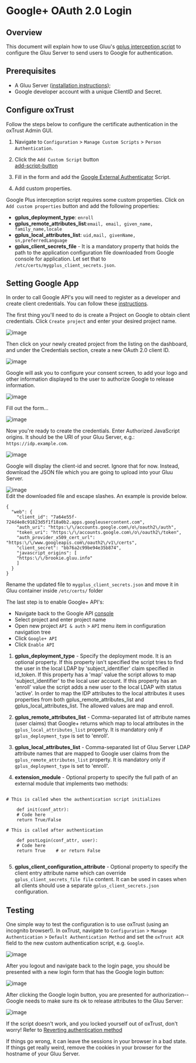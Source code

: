 # Google+ OAuth 2.0 Login

## Overview 
This document will explain how to use Gluu's 
[gplus interception script](https://raw.githubusercontent.com/GluuFederation/oxAuth/master/Server/integrations/gplus/GooglePlusExternalAuthenticator.py) to configure the Gluu Server to send users to Google for authentication. 

## Prerequisites
- A Gluu Server ([installation instructions](../installation-guide/index.md));
- Google developer account with a unique ClientID and Secret. 

## Configure oxTrust       

Follow the steps below to configure the certificate authentication in the oxTrust Admin GUI.       

1. Navigate to `Configuration` > `Manage Custom Scripts` > `Person Authentication`.        

1. Click the `Add Custom Script` button       
[add-script-button](../img/admin-guide/multi-factor/add-script-button.png)       

1. Fill in the form and add the [Google External Authenticator](https://raw.githubusercontent.com/GluuFederation/oxAuth/master/Server/integrations/gplus/GooglePlusExternalAuthenticator.py) Script.       

1. Add custom properties.

Google Plus interception script requires some custom properties. Click on `Add custom properties` button and add the following properties:       

 * __gplus_deployment_type__: `enroll`
 * __gplus_remote_attributes_list__:`email, email, given_name, family_name,locale`
 * __gplus_local_attributes_list__: `uid,mail, givenName, sn,preferredLanguage`
 * __gplus_client_secrets_file__ - It is a mandatory property that holds
   the path to the application configuration file downloaded from Google
   console for application. Let set that to `/etc/certs/mygplus_client_secrets.json`.

## Setting Google App
In order to call Google API's you will need to register as a developer and
create client credentials. You can follow these 
[instructions](https://developers.google.com/identity/protocols/OAuth2).

The first thing you'll need to do is create a Project on Google to obtain
client credentials. Click `Create project` and enter your desired
project name.        

![image](../img/admin-guide/multi-factor/01-create-project.png)              

Then click on your newly created project from the listing on the
dashboard, and under the Credentials section, create a new OAuth 2.0
client ID.        

![image](../img/admin-guide/multi-factor/02-create-oauth2-creds.png)       

Google will ask you to configure your consent screen, to add your logo
and other information displayed to the user to authorize Google to
release information.       

![image](../img/admin-guide/multi-factor/03-create-oauth2-creds.png)       

Fill out the form...       

![image](../img/admin-guide/multi-factor/04-configure-authorization-page.png)       
       
Now you're ready to create the credentials. Enter Authorized JavaScript
origins. It should be the URI of your Gluu Server, e.g.: `https://idp.example.com`.       

![image](../img/admin-guide/multi-factor/05-create-oauth2-creds.png)       

Google will display the client-id and secret. Ignore that for now. Instead, download the JSON file which you are going to upload into your Gluu Server.

![image](../img/admin-guide/multi-factor/06-download_json.png)   
Edit the downloaded file and escape slashes. An example is provide below.
     
```
{
  "web": {
    "client_id": "7a64e55f-724d4e8c91823d5f1f18a0b2.apps.googleusercontent.com",
    "auth_uri": "https:\/\/accounts.google.com\/o\/oauth2\/auth",
    "token_uri": "https:\/\/accounts.google.com\/o\/oauth2\/token",
    "auth_provider_x509_cert_url": "https:\/\/www.googleapis.com\/oauth2\/v1\/certs",
    "client_secret": "bb76a2c99be94e35b874",
    "javascript_origins": [
    "https:\/\/brookie.gluu.info"
    ]
  }
}
```
Rename the updated file to `mygplus_client_secrets.json` and move it in Gluu container inside `/etc/certs/` folder

The last step is to enable Google+ API's:       

- Navigate back to the Google API [console](https://console.developers.google.com/project)    
- Select project and enter project name    
- Open new project `API & auth` > `API` menu item in configuration navigation tree   
- Click `Google+ API`  
- Click `Enable API`   


1) **gplus_deployment_type** - Specify the deployment mode. It is an
optional property. If this property isn't specified the script tries to
find the user in the local LDAP by 'subject_identifier' claim specified
in id_token. If this property has a 'map' value the script allows to map
'subject_identifier' to the local user account. If this property has an
'enroll' value the script adds a new user to the local LDAP with status
'active'. In order to map the IDP attributes to the local attributes it
uses properties from both gplus_remote_attributes_list and
gplus_local_attributes_list. The allowed values are map and enroll.

2) **gplus_remote_attributes_list** - Comma-separated list of attribute
names (user claims) that Google+ returns which map to local attributes
in the `gplus_local_attributes_list` property. It is mandatory only if
`gplus_deployment_type` is set to 'enroll'.

3) **gplus_local_attributes_list** - Comma-separated list of Gluu Server
LDAP attribute names that are mapped to Google user claims from the
`gplus_remote_attributes_list` property. It is mandatory only if
`gplus_deployment_type` is set to 'enroll'.

4) **extension_module** - Optional property to specify the full path of
an external module that implements two methods:

```
    
# This is called when the authentication script initializes

    def init(conf_attr):
    # Code here
    return True/False
 
# This is called after authentication

    def postLogin(conf_attr, user):
    # Code here
    return True    # or return False
        
```

5) **gplus_client_configuration_attribute** - Optional property to
specify the client entry attribute name which can override
`gplus_client_secrets_file file` content. It can be used in cases when
all clients should use a separate `gplus_client_secrets.json`
configuration.

## Testing

One simple way to test the configuration is to use oxTrust (using an incognito browser!). In oxTrust, navigate to `Configuration` > `Manage Authentication` > `Default Authentication Method` and set the `oxTrust ACR` field to the new custom authentication script, e.g. `Google`.

![image](../img/admin-guide/multi-factor/08-select_default_authentication.png)       

After you logout and navigate back to the login page, you should be presented with a new login
form that has the Google login button:       
       
![image](../img/admin-guide/multi-factor/09-google-authentication-button.png)       
       
After clicking the Google login button, you are presented for
authorization--Google needs to make sure its ok to release attributes to
the Gluu Server:       

![image](../img/admin-guide/multi-factor/10-google-authorization.png)       

If the script doesn't work, and you locked yourself out of oxTrust,
don't worry! Refer to [Reverting authentication method](../operation/faq/#revert-authentication-method)       

If things go wrong, it can leave the sessions in your browser in a bad
state. If things get really weird, remove the cookies in your browser
for the hostname of your Gluu Server.
